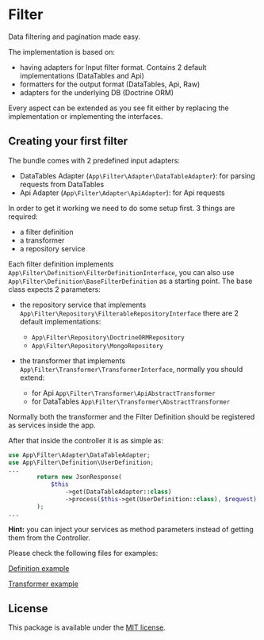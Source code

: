 Filter
=======================

Data filtering and pagination made easy.

The implementation is based on:

 * having adapters for Input filter format. Contains 2 default implementations (DataTables and Api)
 * formatters for the output format (DataTables, Api, Raw)
 * adapters for the underlying DB (Doctrine ORM)
 
Every aspect can be extended as you see fit either by replacing the implementation or implementing the interfaces.

## Creating your first filter

The bundle comes with 2 predefined input adapters:

* DataTables Adapter (`App\Filter\Adapter\DataTableAdapter`): for parsing requests from DataTables
* Api Adapter (`App\Filter\Adapter\ApiAdapter`): for Api requests

In order to get it working we need to do some setup first. 3 things are required:

* a filter definition
* a transformer 
* a repository service

Each filter definition implements ```App\Filter\Definition\FilterDefinitionInterface```, you can also use
```App\Filter\Definition\BaseFilterDefinition``` as a starting point. The base class expects 2 parameters:

* the repository service that implements `App\Filter\Repository\FilterableRepositoryInterface` there are 2 default implementations:

     * `App\Filter\Repository\DoctrineORMRepository`
     * `App\Filter\Repository\MongoRepository`
  
* the transformer that implements ```App\Filter\Transformer\TransformerInterface```, normally you should extend:

     * for Api ```App\Filter\Transformer\ApiAbstractTransformer```
     * for DataTables ```App\Filter\Transformer\AbstractTransformer```

Normally both the transformer and the Filter Definition should be registered as services inside the app.

After that inside the controller it is as simple as:

```php
use App\Filter\Adapter\DataTableAdapter;
use App\Filter\Definition\UserDefinition;
...
        return new JsonResponse(
            $this
                ->get(DataTableAdapter::class)
                ->process($this->get(UserDefinition::class), $request)
        );
...
```

**Hint:** you can inject your services as method parameters instead of getting them from the Controller.

Please check the following files for examples:

[Definition example](doc/example_definition.md)

[Transformer example](doc/example_transformers.md)

## License

This package is available under the [MIT license](LICENSE).
